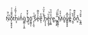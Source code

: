 N̩̔̈́̄̚o̦̹̬̥̯̹̟͊ͫ̄͌ͧ͑ͣtȟ͎͔ͬ̾̅̏̓ͬiň̾́g̺̲̠͕͔͖̈ ̰̠̓ͬ̽̆̔̄ṱ̹̤̝õ̬͚̰̤̩̜ ͕̩̦̝̫̖͆ͥͦs̜̒̌e͎̓ͦ͋̅͂e͓͕͆ͦ̒ ̙͗͐̏ͭ̊ͫ̉h̙̗̖͎̃ͅĕ̮͎̭̬̗̍ͫ̚r̦͓̯̳ͪ̄ͮ̆͑̏e̺̘.̻̗̦̝̱̋̇̽͒ͥ ̙̳̞̻̤̩ͥͣͭ̈ͩM̱̎͗͒̊o̼͙ͤv̻͚̝͓̭̜̆̆͆̐ē͇̖ͮ̽ͣͬ̂ ̝̲͔͗̐̏ŏ̓̉̐̅̄ṅ͇̌ͥ.̬̼͍̪͒̎̎ͮ̚